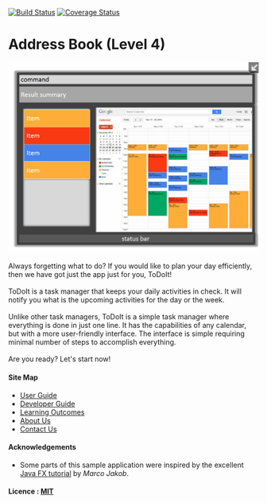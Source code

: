 [![Build Status](https://travis-ci.org/se-edu/addressbook-level4.svg?branch=master)](https://travis-ci.org/se-edu/addressbook-level4)
[![Coverage Status](https://coveralls.io/repos/github/se-edu/addressbook-level4/badge.svg?branch=master)](https://coveralls.io/github/se-edu/addressbook-level4?branch=master)

# Address Book (Level 4)

<img src="docs/images/prototypeUI.png" width="600"><br>

Always forgetting what to do? If you would like to plan your day efficiently, then we have got just the app just for you, ToDoIt!<br>
<br>
ToDoIt is a task manager that keeps your daily activities in check. 
It will notify you what is the upcoming activities for the day or the week.<br>
<br>
Unlike other task managers, ToDoIt is a simple task manager where everything is done in just one line. 
It has the capabilities of any calendar, but with a more user-friendly interface.
The interface is simple requiring minimal number of steps to accomplish everything.<br>
<br>
Are you ready? Let's start now!<br>

  
#### Site Map
* [User Guide](docs/UserGuide.md) 
* [Developer Guide](docs/DeveloperGuide.md) 
* [Learning Outcomes](docs/LearningOutcomes.md) 
* [About Us](docs/AboutUs.md)
* [Contact Us](docs/ContactUs.md)


#### Acknowledgements

* Some parts of this sample application were inspired by the excellent 
  [Java FX tutorial](http://code.makery.ch/library/javafx-8-tutorial/) by *Marco Jakob*. 


#### Licence : [MIT](LICENSE)

